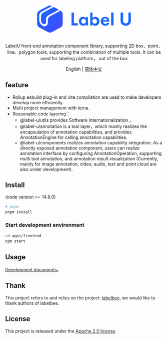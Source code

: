 <div align="center">
  <article style="display: flex; flex-direction: column; align-items: center; justify-content: center;">
      <p align="center"><img width="300" src="./images/labelU-logo.svg" /></p>
      <p>LabelU front-end annotation component library, supporting 2D box、point、line、polygon tools, supporting the combination of multiple tools. It can be used for labeling platform， out of the box</p>
  </article>
  English | <a href="./README.md">简体中文</a>
</div>

## feature

- Rollup esbuild plug-in and vite compilation are used to make developers develop more efficiently.
- Multi project management with lerna.
- Reasonable code layering：
  - @label-u/utils provides Software Internationalization 。
  - @label-u/annotation is a tool layer，which mainly realizes the encapsulation of annotation capabilities, and provides AnnotationEngine for calling annotation capabilities.
  - @label-u/components realizes annotation capability integration. As a directly exposed annotation component, users can realize annotation interface by configuring AnnotationOperation, supporting multi tool annotation, and annotation result visualization (Currently, mainly for image annotation, video, audio, text and point cloud are also under development).

## Install

(node version >= 14.8.0)

```bash
# pnpm
pnpm install
```

### Start development environment

```bash
cd apps/frontend
npm start
```

## Usage

[Development documents](https://opendatalab.github.io/labelU-Kit)。

## Thank

This project refers to and relies on the project: [labelbee](https://github.com/open-mmlab/labelbee), we would like to thank authors of labelbee.

## License

This project is released under the [Apache 2.0 license](./LICENSE).
